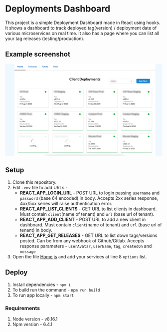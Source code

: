 # Deployments Dashboard

This project is a simple Deployment Dashboard made in React using hooks. It shows a dashboard to track deployed tag(version) / deployment date of various microservices on real time. It also has a page where you can list all your tag releases (testing/production).

## Example screenshot

![Deployment Dashboard](./images/deployment_dashboard.jpg 'Deployment Dashboard')

## Setup

1. Clone this repository.
2. Edit `.env` file to add URLs -
   - **REACT_APP_LOGIN_URL** - POST URL to login passing `username` and `password` (base 64 encoded) in body. Accepts 2xx series response, 4xx/5xx series will raise authentication error.
   - **REACT_APP_LIST_CLIENTS** - GET URL to list clients in dashboard. Must contain `client`(name of tenant) and `url` (base url of tenant).
   - **REACT_APP_ADD_CLIENT** - POST URL to add a new client in dashboard. Must contain `client`(name of tenant) and `url` (base url of tenant) in body.
   - **REACT_APP_GET_RELEASES** - GET URL to list down tags/versions posted. Can be from any webhook of Github/Gitlab. Accepts response parameters - `userAvatar`, `userName`, `tag`, `createdOn` and `message`
3. Open the file [Home.js](./src/components/Home/Home.js) and add your services at line 8 `options` list.

## Deploy

1. Install dependencies - `npm i`
2. To build run the command - `npm run build`
3. To run app locally - `npm start`

### Requirements

1. Node version - v8.16.1
2. Npm version - 6.4.1
